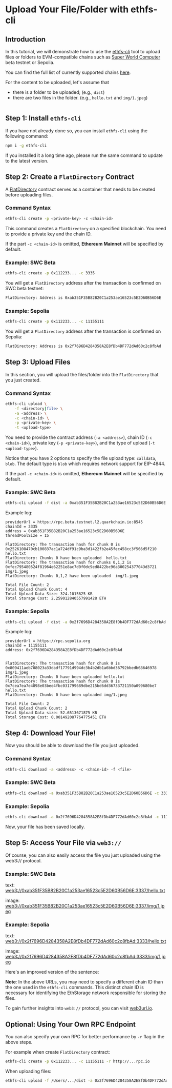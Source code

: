 # Upload Your File/Folder with ethfs-cli

## Introduction
In this tutorial, we will demonstrate how to use the [ethfs-cli](https://github.com/ethstorage/ethfs-cli/) tool to upload files or folders to EVM-compatible chains such as [Super World Computer](https://quarkchain.io) beta testnet or Sepolia.

You can find the full list of currently supported chains [here](https://github.com/ethstorage/ethfs-cli/?tab=readme-ov-file#supported-networks). 

For the content to be uploaded, let's assume that

* there is a folder to be uploaded; (e.g., `dist`)
* there are two files in the folder. (e.g., `hello.txt` and `img/1.jpeg`)

<figure><img src="broken-reference" alt=""><figcaption></figcaption></figure>

## Step 1: Install `ethfs-cli`

If you have not already done so, you can install `ethfs-cli` using the following command:

```bash
npm i -g ethfs-cli
```
If you installed it a long time ago, please run the same command to update to the latest version.

## Step 2: Create a `FlatDirectory` Contract

A [FlatDirectory](https://docs.web3url.io/advanced-topics/flatdirectory) contract serves as a container that needs to be created before uploading files. 

### Command Syntax

```bash
ethfs-cli create -p <private-key> -c <chain-id>
```
This command creates a `FlatDirectory` on a specified blockchain. You need to provide a private key and the chain ID. 

If the part `-c <chain-id>` is omitted, **Ethereum Mainnet** will be specified by default.

### Example: SWC Beta

```bash
ethfs-cli create -p 0x112233... -c 3335
```

You will get a `FlatDirectory` address after the transaction is confirmed on SWC beta testnet:

```bash
FlatDirectory: Address is 0xab351F35B82B20C1a253ae16523c5E2D60B56D6E
```

### Example: Sepolia

```bash
ethfs-cli create -p 0x112233... -c 11155111
```

You will get a `FlatDirectory` address after the transaction is confirmed on Sepolia:

```bash
FlatDirectory: Address is 0x2f7696D4284358A2E8fDb4DF772dAd60c2c8fbAd
```

## Step 3: Upload Files

In this section, you will upload the files/folder into the `FlatDirectory` that you just created.

### Command Syntax

```bash
ethfs-cli upload \
    -f <directory|file> \
    -a <address> \
    -c <chain-id> \
    -p <private-key> \
    -t <upload-type>
```
You need to provide the contract address (`-a <address>`), chain ID (`-c <chain-id>`), private key (`-p <private-key>`), and the type of upload (`-t <upload-type>`).

Notice that you have 2 options to specify the file upload type: `calldata`, `blob`.  The default type is `blob` which requires network support for EIP-4844.

If the part `-c <chain-id>` is omitted, **Ethereum Mainnet** will be specified by default.

### Example: SWC Beta

```bash
ethfs-cli upload -f dist -a 0xab351F35B82B20C1a253ae16523c5E2D60B56D6E -c 3335 -p 0x112233...
```
Example log:
```log
providerUrl = https://rpc.beta.testnet.l2.quarkchain.io:8545
chainId = 3335
address = 0xab351F35B82B20C1a253ae16523c5E2D60B56D6E 
threadPoolSize = 15 

FlatDirectory: The transaction hash for chunk 0 is 0x2526108470cb100837ac1a724df91c9ba3d1422fb2e45fec458cc3f566d5f210  hello.txt
FlatDirectory: Chunks 0 have been uploaded  hello.txt
FlatDirectory: The transaction hash for chunks 0,1,2 is 0xfec795480524f81964e62251e8ac7d0f0dc9ed8422bc96a300254377043d3721  img/1.jpeg
FlatDirectory: Chunks 0,1,2 have been uploaded  img/1.jpeg

Total File Count: 2
Total Upload Chunk Count: 4
Total Upload Data Size: 324.1015625 KB
Total Storage Cost: 2.259012840557991428 ETH
```
### Example: Sepolia

```bash
ethfs-cli upload -f dist -a 0x2f7696D4284358A2E8fDb4DF772dAd60c2c8fbAd -c 11155111 -p 0x112233... -t blob
```
Example log:
```log
providerUrl = https://rpc.sepolia.org
chainId = 11155111
address: 0x2f7696D4284358A2E8fDb4DF772dAd60c2c8fbAd


FlatDirectory: The transaction hash for chunk 0 is 0x809411aeb708023a33dadf17791d994dc3b4b2db1a6bbd36792bbedb68646978 img/1.jpeg
FlatDirectory: Chunks 0 have been uploaded hello.txt
FlatDirectory: The transaction hash for chunk 0 is 0x7cea7ea7e4898e03bee4fbc031799689dbe215bd6dd36733721150a099680be7 hello.txt
FlatDirectory: Chunks 0 have been uploaded img/1.jpeg

Total File Count: 2
Total Upload Chunk Count: 2
Total Upload Data size: 52.6513671875 KB
Total Storage Cost: 0.001492087764775451 ETH
```

## Step 4: Download Your File!

Now you should be able to download the file you just uploaded.

### Command Syntax

```bash
ethfs-cli download -a <address> -c <chain-id> -f <file>
```
### Example: SWC Beta

```bash
ethfs-cli download -a 0xab351F35B82B20C1a253ae16523c5E2D60B56D6E -c 3335 -f img/1.jpeg
```
### Example: Sepolia

```bash
ethfs-cli download -a 0x2f7696D4284358A2E8fDb4DF772dAd60c2c8fbAd -c 11155111 -f img/1.jpeg
```

Now, your file has been saved locally.

## Step 5: Access Your File via `web3://` 

Of course, you can also easily access the file you just uploaded using the web3:// protocol. 

### Example: SWC Beta

text:
[web3://0xab351F35B82B20C1a253ae16523c5E2D60B56D6E:3337/hello.txt](https://0xab351F35B82B20C1a253ae16523c5E2D60B56D6E.3337.w3link.io/hello.txt)

image:
[web3://0xab351F35B82B20C1a253ae16523c5E2D60B56D6E:3337/img/1.jpeg](https://0xab351F35B82B20C1a253ae16523c5E2D60B56D6E.3337.w3link.io/img/1.jpeg)

### Example: Sepolia

text:
[web3://0x2f7696D4284358A2E8fDb4DF772dAd60c2c8fbAd:3333/hello.txt](https://0x2f7696D4284358A2E8fDb4DF772dAd60c2c8fbAd.3333.w3link.io/hello.txt)

image:
[web3://0x2f7696D4284358A2E8fDb4DF772dAd60c2c8fbAd:3333/img/1.jpeg](https://0x2f7696D4284358A2E8fDb4DF772dAd60c2c8fbAd.3333.w3link.io/img/1.jpeg)

Here's an improved version of the sentence:

**Note**: In the above URLs, you may need to specify a different chain ID than the one used in the `ethfs-cli` commands. This distinct chain ID is necessary for identifying the EthStorage network responsible for storing the files.

To gain further insights into `web3://` protocol, you can visit [web3url.io](https://web3url.io).

## Optional: Using Your Own RPC Endpoint

You can also specify your own RPC for better performance by `-r` flag in the above steps. 

For example when create `FlatDirectory` contract:

```bash
ethfs-cli create -p 0x112233... -c 11155111 -r http://...rpc.io
```

When uploading files:

```bash
ethfs-cli upload -f /Users/.../dist -a 0x2f7696D4284358A2E8fDb4DF772dAd60c2c8fbAd -c 11155111 -p 0x112233... -r https://...rpc.io
```
